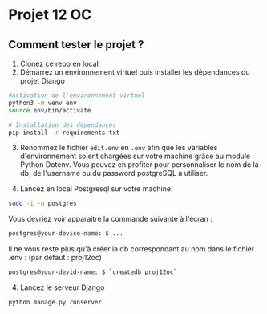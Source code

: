 # Projet 12 OC

## Comment tester le projet ?
1. Clonez ce repo en local
2. Démarrez un environnement virtuel puis installer les dépendances du projet Django
```bash
#Activation de l'environnement virtuel
python3 -m venv env
source env/bin/activate

# Installation des dépendances
pip install -r requirements.txt
```

3. Renommez le fichier `edit.env` en `.env` afin que les variables d'environnement soient chargées sur votre machine grâce au module Python Dotenv. Vous pouvez en profiter pour personnaliser le nom de la db, de l'username ou du password postgreSQL à utiliser.


3. Lancez en local Postgresql sur votre machine.
```bash
sudo -i -u postgres
```
Vous devriez voir apparaitre la commande suivante à l'écran : 
```bash
postgres@your-device-name: $ ...
```
Il ne vous reste plus qu'à créer la db correspondant au nom dans le fichier .env : (par défaut : proj12oc)
```bash
postgres@your-devid-name: $ `createdb proj12oc`
```

4. Lancez le serveur Django
```bash
python manage.py runserver
```

